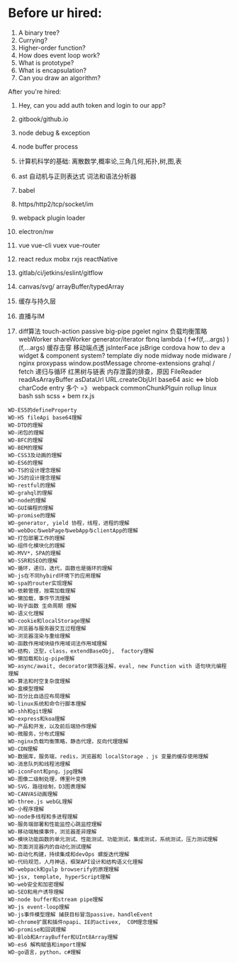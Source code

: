 
# Before ur hired:
1. A binary tree?
2. Currying?
3. Higher-order function?
4. How does event loop work?
5. What is prototype?
6. What is encapsulation?
7. Can you draw an algorithm? 

After you're hired:
1. Hey, can you add auth token and login to our app?

1. gitbook/github.io
2. node debug & exception
3. node buffer process
4. 计算机科学的基础: 离散数学,概率论,三角几何,拓扑,树,图,表
5. ast 自动机与正则表达式  词法和语法分析器
6. babel
7. https/http2/tcp/socket/im
8. webpack plugin loader
9. electron/nw
10. vue vue-cli  vuex vue-router
11. react redux mobx rxjs reactNative
12. gitlab/ci/jetkins/eslint/gitflow
13. canvas/svg/ arrayBuffer/typedArray
14. 缓存与持久层
15. 直播与IM
16. diff算法
touch-action
passive
big-pipe pgelet
nginx 负载均衡策略
webWorker
shareWorker
generator/iterator  fbnq
lambda ( f=>f(f,...args) )(f,...args)
缓存击穿
移动端点透
jsInterFace jsBrige cordova
how to dev a widget & component system?
template diy
node midway
node midware / nginx proxypass
window.postMessage
chrome-extensions
grahql / fetch
递归与循环
红黑树与链表
内存泄露的排查，原因
FileReader  readAsArrayBuffer  asDataUrl   URL.createObjUrl 
base64 asic <=> blob charCode
entry 多个 =》 webpack commonChunkPlguin
rollup
linux bash  ssh
scss + bem
rx.js

```
WD-ES5的defineProperty
WD-H5 fileApi base64理解
WD-DTD的理解
WD-闭包的理解
WD-BFC的理解
WD-BEM的理解
WD-CSS3及动画的理解
WD-ES6的理解
WD-TS的设计理念理解
WD-JS的设计理念理解
WD-restful的理解
WD-grahql的理解
WD-node的理解
WD-GUI编程的理解
WD-promise的理解
WD-generator, yield 协程，线程，进程的理解
WD-webDoc与webPage与webApp与clientApp的理解
WD-打包部署工作的理解
WD-组件化模块化的理解
WD-MVV*，SPA的理解
WD-SSR和SEO的理解
WD-循环，递归，迭代，函数也是循环的理解
WD-js在不同hybird环境下的应用理解
WD-spa的router实现理解
WD-依赖管理，按需加载理解
WD-懒加载，事件节流理解
WD-钩子函数 生命周期 理解
WD-语义化理解
WD-cookie和localStorage理解
WD-浏览器与服务器交互过程理解 
WD-浏览器渲染与重绘理解
WD-函数作用域块级作用域词法作用域理解
WD-结构，泛型，class，extendBaseObj,  factory理解
WD-懒加载和big-pipe理解
WD-async/await, decorator装饰器注解，eval, new Function with 语句块元编程理解
WD-算法和时空复杂度理解
WD-盒模型理解
WD-百分比自适应布局理解
WD-linux系统和命令行脚本理解
WD-shh和git理解
WD-express和koa理解
WD-产品和开发，以及前后端协作理解
WD-微服务，分布式理解
WD-nginx负载均衡策略，静态代理，反向代理理解
WD-CDN理解
WD-数据库，服务端，redis，浏览器和 localStorage 、js 变量的缓存使用理解
WD-消息队列和线程池理解
WD-iconFont和png，jpg理解
WD-图像二级制处理，傅里叶变换
WD-SVG，路径绘制，D3图表理解
WD-CANVAS动画理解
WD-three.js webGL理解
WD-小程序理解
WD-node多线程和多进程理解
WD-服务端部署和性能监控心跳监控理解
WD-移动端触摸事件，浏览器差异理解
WD-模块功能函数的单元测试、性能测试、功能测试，集成测试，系统测试，压力测试理解
WD-页面浏览器内的自动化测试理解
WD-自动化构建，持续集成和devOps 螺旋迭代理解
WD-代码规范，人月神话，框架API设计和结构语义化理解
WD-webpack和gulp browserify的原理理解
WD-jsx, template, hyperScript理解
WD-web安全和加密理解
WD-SEO和用户诱导理解
WD-node buffer和stream pipe理解
WD-js event-loop理解
WD-js事件模型理解 捕获目标冒泡passive，handleEvent
WD-chrome扩展和插件npapi、IE的activex,  COM理念理解
WD-promise和回调理解
WD-Blob和ArrayBuffer和UInt8Array理解
WD-es6 解构赋值和import理解
WD-go语言，python，c#理解
```